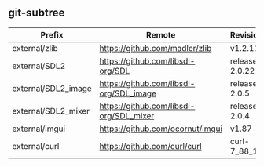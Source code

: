 ## git-subtree
Prefix | Remote | Revision
------ | ------ | --------
external/zlib | https://github.com/madler/zlib | v1.2.11
external/SDL2 | https://github.com/libsdl-org/SDL | release-2.0.22
external/SDL2_image | https://github.com/libsdl-org/SDL_image | release-2.0.5
external/SDL2_mixer | https://github.com/libsdl-org/SDL_mixer | release-2.0.4
external/imgui | https://github.com/ocornut/imgui | v1.87
external/curl | https://github.com/curl/curl | curl-7_88_1
